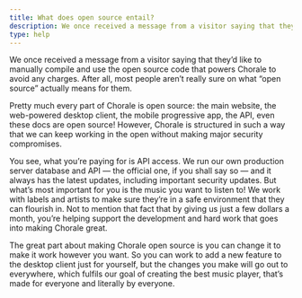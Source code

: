 ```yaml
---
title: What does open source entail?
description: We once received a message from a visitor saying that they’d like to manually compile and use the open source code that powers Chorale to avoid any charges. After all, most people aren’t really sure on what “open source” actually means for them.
type: help
---
```


We once received a message from a visitor saying that they’d like to manually compile and use the open source code that powers Chorale to avoid any charges. After all, most people aren’t really sure on what “open source” actually means for them.

Pretty much every part of Chorale is open source: the main website, the web-powered desktop client, the mobile progressive app, the API, even these docs are open source! However, Chorale is structured in such a way that we can keep working in the open without making major security compromises.

You see, what you’re paying for is API access. We run our own production server database and API — the official one, if you shall say so — and it always has the latest updates, including important security updates. But what’s most important for you is the music you want to listen to! We work with labels and artists to make sure they’re in a safe environment that they can flourish in. Not to mention that fact that by giving us just a few dollars a month, you’re helping support the development and hard work that goes into making Chorale great.

The great part about making Chorale open source is you can change it to make it work however you want. So you can work to add a new feature to the desktop client just for yourself, but the changes you make will go out to everywhere, which fulfils our goal of creating the best music player, that’s made for everyone and literally by everyone.
